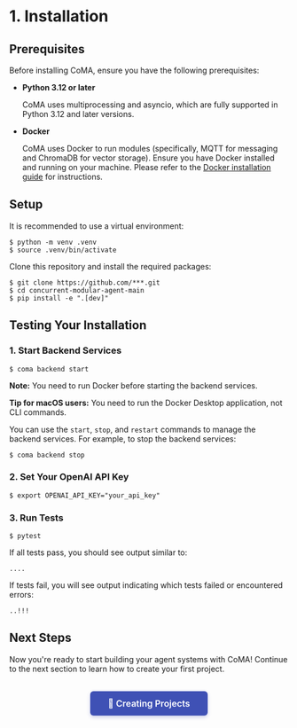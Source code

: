 # 1. Installation

## Prerequisites

Before installing CoMA, ensure you have the following prerequisites:

* **Python 3.12 or later**

    CoMA uses multiprocessing and asyncio, which are fully supported in Python 3.12 and later versions.

* **Docker**

    CoMA uses Docker to run modules (specifically, MQTT for messaging and ChromaDB for vector storage). Ensure you have Docker installed and running on your machine. Please refer to the [Docker installation guide](https://docs.docker.com/get-docker/) for instructions.

## Setup

It is recommended to use a virtual environment:

```console
$ python -m venv .venv
$ source .venv/bin/activate
```

Clone this repository and install the required packages:

```console
$ git clone https://github.com/***.git
$ cd concurrent-modular-agent-main
$ pip install -e ".[dev]"
```

## Testing Your Installation

### 1. Start Backend Services

```console
$ coma backend start
```

**Note:** You need to run Docker before starting the backend services.

**Tip for macOS users:** You need to run the Docker Desktop application, not CLI commands.

You can use the `start`, `stop`, and `restart` commands to manage the backend services. For example, to stop the backend services:

```console
$ coma backend stop
```

### 2. Set Your OpenAI API Key

```console
$ export OPENAI_API_KEY="your_api_key"
```

### 3. Run Tests

```console
$ pytest
```

If all tests pass, you should see output similar to:
```console
....
```

If tests fail, you will see output indicating which tests failed or encountered errors:
```console
..!!!
```

## Next Steps

Now you're ready to start building your agent systems with CoMA! Continue to the next section to learn how to create your first project.

<div style="text-align: center; margin: 2rem 0;">
    <a href="../creating-a-new-project" class="indigo-button">
        🚀 Creating Projects
    </a>
</div>

<style>
.indigo-button {
    display: inline-block;
    padding: 12px 32px;
    background-color: #3F51B5;
    color: #FFFFFF !important;
    text-decoration: none !important;
    border-radius: 6px;
    font-weight: 600;
    font-size: 16px;
    box-shadow: 0 3px 6px rgba(63, 81, 181, 0.25);
    transition: all 0.2s ease;
    border: none;
}

.indigo-button:hover {
    background-color: #303F9F;
    box-shadow: 0 4px 8px rgba(63, 81, 181, 0.35);
    transform: translateY(-1px);
    color: #FFFFFF !important;
    text-decoration: none !important;
}

.indigo-button:visited {
    color: #FFFFFF !important;
}

.indigo-button:active {
    color: #FFFFFF !important;
}
</style>
